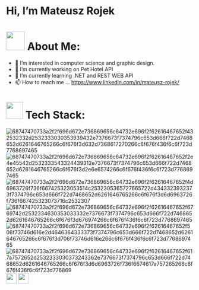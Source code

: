 # Hi, I’m Mateusz Rojek

# <img src="https://github.com/user-attachments/assets/c8f98412-3528-47f9-a2cd-7b09362e4c18" height="50" /> About Me:
- 👀 I’m interested in computer science and graphic design.
- 🔭 I’m currently working on Pet Hotel API
- 🌱 I’m currently learning .NET and REST WEB API
- 📫 How to reach me ... https://www.linkedin.com/in/mateusz-rojek/

# <img src="https://github.com/user-attachments/assets/f374f33e-9055-4619-913d-3769211f038e" height="45" /> Tech Stack:
![68747470733a2f2f696d672e736869656c64732e696f2f62616467652f432532332d2532333030353939432e7376673f7374796c653d666f722d7468652d6261646765266c6f676f3d632d7368617270266c6f676f436f6c6f723d7768697465](https://github.com/user-attachments/assets/17bd6f2a-57b0-4f1c-9ba0-b7b1614cca3a)
![68747470733a2f2f696d672e736869656c64732e696f2f62616467652f2e4e45542d2532333543324439312e7376673f7374796c653d666f722d7468652d6261646765266c6f676f3d2e6e6574266c6f676f436f6c6f723d7768697465](https://github.com/user-attachments/assets/52eba2e8-b62b-461e-85a8-0f07acba3202)
![68747470733a2f2f696d672e736869656c64732e696f2f62616467652f4d6963726f736f667425323053514c2532305365727665722d4343323932373f7374796c653d666f722d7468652d6261646765266c6f676f3d6d6963726f736f667425323073716c2532307](https://github.com/user-attachments/assets/0e62039f-2bef-49c5-aa91-3a624dc4585e)
</br>
![68747470733a2f2f696d672e736869656c64732e696f2f62616467652f6769742d2532334630353033332e7376673f7374796c653d666f722d7468652d6261646765266c6f676f3d676974266c6f676f436f6c6f723d7768697465](https://github.com/user-attachments/assets/a4405a3e-5424-4538-b57b-8880281f5987)
![68747470733a2f2f696d672e736869656c64732e696f2f62616467652f506f73746d616e2d4646364333373f7374796c653d666f722d7468652d6261646765266c6f676f3d706f73746d616e266c6f676f436f6c6f723d7768697465](https://github.com/user-attachments/assets/5e789ad3-4d71-431b-ab28-7a54d65ec6fa)
![68747470733a2f2f696d672e736869656c64732e696f2f62616467652f617a7572652d2532333030373243362e7376673f7374796c653d666f722d7468652d6261646765266c6f676f3d6d6963726f736f6674617a757265266c6f676f436f6c6f723d776869](https://github.com/user-attachments/assets/3df19d58-7358-4294-b95e-4cc1dfd25555)
</br>
<img src="https://github.com/user-attachments/assets/5e14c8ee-fbca-4300-8f56-4ab1ff47ad7a" height="28" /> <img src="https://github.com/user-attachments/assets/8c6b4366-9d21-4db5-ad2f-f77b3ef79044" height="28" />

<!---
rojekmateusz/rojekmateusz is a ✨ special ✨ repository because its `README.md` (this file) appears on your GitHub profile.
You can click the Preview link to take a look at your changes.
--->





